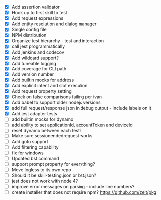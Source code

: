 - [X] Add assertion validator
- [X] Hook up to first skill to test
- [X] Add request expressions
- [X] Add entity resolution and dialog manager
- [X] Single config file
- [X] NPM distribution
- [X] Organize test hierarchy - test and interaction
- [X] call jest programmatically
- [X] Add jenkins and codecov
- [X] Add wildcard support?
- [X] Add tuneable logging
- [X] Add coverage for CLI path
- [X] Add version number
- [X] Add builtin mocks for address
- [X] Add explicit intent and slot execution
- [X] Add request property setting
- [X] Check on false comparisons failing per ivan
- [X] Add babel to support older nodejs versions
- [X] add full request/response json in debug output - include labels on it
- [X] Add jest adapter tests
- [ ] add builtin mocks for dynamo
- [ ] add ability to set applicationId, accountToken and deviceId
- [ ] reset dynamo between each test?
- [ ] Make sure sessionendedrequest works
- [ ] Add goto support
- [ ] Add filtering capability
- [ ] fix for windows
- [ ] Updated bst command
- [ ] support prompt property for everything?
- [ ] Move logless to its own repo
- [ ] Should it be skill-testing.json or bst.json?
- [ ] jest does not work with node 4?
- [ ] improve error messages on parsing - include line numbers?
- [ ] create installer that does not require npm? https://github.com/zeit/pkg
